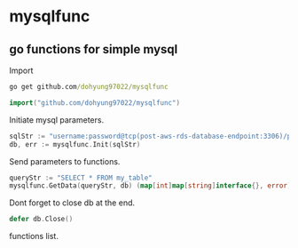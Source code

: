 # mysqlfunc

## go functions for simple mysql

Import

```cmd
go get github.com/dohyung97022/mysqlfunc
```

```go
import("github.com/dohyung97022/mysqlfunc")
```

Initiate mysql parameters.

```go
sqlStr := "username:password@tcp(post-aws-rds-database-endpoint:3306)/post-schema-name"
db, err := mysqlfunc.Init(sqlStr)
```

Send parameters to functions.

```go
queryStr := "SELECT * FROM my_table"
mysqlfunc.GetData(queryStr, db) (map[int]map[string]interface{}, error)
```

Dont forget to close db at the end.

```go
defer db.Close()
```

functions list.
